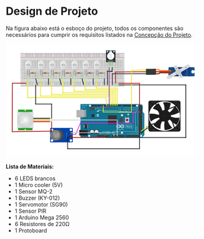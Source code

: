 # Design de Projeto

Na figura abaixo está o esboço do projeto, todos os componentes são necessários para cumprir os requisitos listados na [Concepção do Projeto](https://github.com/maiteluisaa/projeto_pi2/blob/main/concep.md).

![](./figuras/maqueteln.PNG)

**Lista de Materiais:**

- 6 LEDS brancos
- 1 Micro cooler (5V)
- 1 Sensor MQ-2
- 1 Buzzer (KY-012)
- 1 Servomotor (SG90)
- 1 Sensor PIR
- 1 Arduino Mega 2560
- 6 Resistores de 220Ω
- 1 Protoboard
